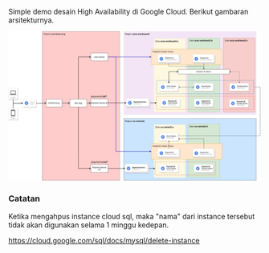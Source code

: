 Simple demo desain High Availability di Google Cloud. Berikut gambaran arsitekturnya.

![Arsitektur](arsitektur.jpg)

### Catatan
Ketika mengahpus instance cloud sql, maka "nama" dari instance tersebut tidak akan digunakan selama 1 minggu kedepan.

https://cloud.google.com/sql/docs/mysql/delete-instance